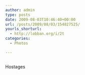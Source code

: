 ```yaml
---
author: admin
type: posts
date: 2009-08-03T10:46:40+00:00
url: /posts/2009/08/03/154827525/
yourls_shorturl:
  - http://lobban.org/i/2t
categories:
  - Photos

---
```

<div class="figure">
  <img src="https://andy.lobban.org/photo/1280/154827525/1/n6SoNyvfPqomff7zaGu8YnVg" alt="" />
</div>

Hostages
